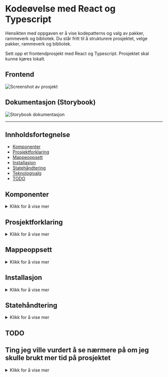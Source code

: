 # Kodeøvelse med React og Typescript

Hensikten med oppgaven er å vise kodepatterns og valg av pakker, rammeverk og bibliotek.
Du står fritt til å strukturere prosjektet, velge pakker, rammeverk og bibliotek.

Sett opp et frontendprosjekt med React og Typescript. Prosjektet skal kunne kjøres lokalt.

## Frontend

 <img src="https://user-images.githubusercontent.com/45217974/210191737-6070a1fe-020f-4970-b8a2-a3cefff2686f.png" alt="Screenshot av prosjekt" />

## Dokumentasjon (Storybook)

 <img src="https://user-images.githubusercontent.com/45217974/210192555-6547b16d-d694-40d0-a761-5461dddf8212.png" alt="Storybook dokumentasjon" />

---

## Innholdsfortegnelse

- [Komponenter](#Komponenter)
- [Prosjektforklaring](#Prosjektforklaring)
- [Mappeoppsett](#Mappeoppsett)
- [Installasjon](#Installasjon)
- [Statehåndtering](#Statehåndtering)
- [Teknologivalg](#Teknologivalg)
- [TODO](#TODO)

## Komponenter

<details>
    <summary>Klikk for å vise mer</summary>

- Input
- Select
- Radio
- Primærknapp
- Sekundærknapp
- Komponenter skal styles med fritt valg av løsning.
- Komponenter skal kunne gjenbrukes.
- En innsendelse og avbryt knapp (primær og sekundærknapp).
- Skjema må lagre data, men trenger ikke persistere eller sende data noe sted.
- Implementere eller fortelle hvordan du ville løst kommunikasjonen med et API.
- Hvordan ville du håndtert state?

</details>

## Prosjektforklaring

<details>
    <summary>Klikk for å vise mer</summary>

- Monorepo med Turborepo satt opp med pnpm.
- Deployment er mulig via Docker (Dockerfile).
- Frontend med Next.js (React) 13 med bruk av Typescript template.
- Testing med Cypress og Cypress Axe for testing av a11y/WCAG.
- Testing med Jest og React Testing Library.
- Dokumentasjon av komponenter med Storybook og JSDoc.
- Styling med Tailwind.css.
- Formhåndtering med React hook og Zod for validering.
- Kommunikasjonen med et API med useSWR og fetch.
- Statehåndtering med useState.
- Reset for form elementer med @tailwindcss/forms.
- Oppdatering av pakker i package.json med Renovate.

</details>

## Mappeoppsett

<details>
    <summary>Klikk for å vise mer</summary>

- `storybook`: en [Storybook](https://storybook.js.org/) applikasjon
- `web`: en [Next.js](https://nextjs.org/) applikasjon
- `ui`: et React komponent bibliotek delt av både `web` og `storybook`
- `eslint-config-custom`: `eslint` konfigurasjoner (inkluderer `eslint-config-next` and `eslint-config-prettier`)
- `tsconfig`: `tsconfig.json`brukt i monorepo

</details>

## Installasjon

<details>
    <summary>Klikk for å vise mer</summary>

Du trenger å installere [pnpm](https://pnpm.io) som pakkehåndterer.

Sørg også for å ha [Node](https://nodejs.org/en/) versjon 16 (eller nyere) installert.

Git clone eller [last ned Git repository](https://github.com/w3bdesign/carasent-react-typescript/archive/refs/heads/main.zip).

Kjør så:

```bash
cd carasent-react-typescript
pnpm i
```

Du trenger å sette opp `/apps/web/.env` ved å rename `.env.example` til `.env` og legge til følgende:

```bash
NEXT_PUBLIC_API_URL="https://rickandmortyapi.com/api"
```

(Det er dårlig praksis å commite .env til Git, og den er lagt til i .gitignore, derfor må dette settes opp manuelt)

Etterfulgt av:

```bash
pnpm run dev
```

Åpne <http://localhost:3000> i nettleseren.

Storybook starter automatisk.

Vil du kjøre Cypress (for E2E tester), kjør:

```bash
cd apps/web
pnpm run cypress:open
# for headless testing
pnpm run cypress:headless
```

Vil du kjøre Jest (for unit-testing), kjør:

```bash
cd packages/ui
pnpm test
```

Ønsker du å bygge et Docker image, sørg for å ha satt opp [Docker desktop](https://www.docker.com/products/docker-desktop/) og kjør kommandoen:

```bash
docker build -t carasent .

```

Nå kan du starte Docker kontaineren.

Gå inn i `Optional settings` og velg 3333 som port.

Trykk `Run`.

Nå kan du åpne <http://localhost:3333> i nettleseren.

</details>

## Statehåndtering

<details>
    <summary>Klikk for å vise mer</summary>

- Statehåndtering er akkurat nå implementert via useState i index.tsx
- Hvis man planlegger å utvide prosjektet med mange komponenter og i mye større skala ville jeg vurdert andre løsninger
- Trenger man state i bare noen komponenter er React Context et godt alternativ
- Trenger man state i mange komponenter er Redux med Redux Toolkit et bedre alternativ

## Teknologivalg

## Turborepo

- Forenkler utvikling med monorepo
- Veldig rask (har blant annet støtte for gratis remote caching med Vercel, så man sparer tid ved bygging)
- Støtter alle pakkehåndteringsprogrammer (npm, yarn og pnpm)
- Les mer om [Turbo](https://turbo.build) og [Turbo dokumentasjon](https://turbo.build/repo/docs)

## useSwr

- Caching av data fra API
- Fungerer bra med Next.js
- Forenkler datahåndtering
- Paginering ut av boksen
- Fungerer best med data som endres ofte
- Støtte for Typescript
- Slipper å bruke useEffect for datahåndtering

## Next.js

- Erfaring med React er nevnt i stillingsannonsen
- Populært rammeverk for utvikling med React
- Basert på React
- Støtte for SSR (Server side rendering), SSG (Static site generation), ISR (Incremental Static Regeneration) med mer ut av boksen
- Kan utvides med støtte for serverless via /api (API routes)
- Bra for SEO
- Bra community støtte
- Støtte for Typescript

## React hook form

- Erfaring med React hook form er nevnt i stillingsannonsen
- Forenkler håndtering av kontaktskjema
- Lett å integrere med andre biblioteker (som feks Yup, Zod eller Material UI)
- Optimalisert for ytelse
- Mindre kode å vedlikeholde
- Lav læringskurve
- Støtte for Typescript

## Storybook

- En naturlig del av utvikling av designsystemer
- Dokumentasjon av komponenter
- Gjør onboarding av utviklere enklere fordi man ser hvilke komponenter man har og hvordan de fungerer
- Gjør gjenbruk og testing av komponenter enklere
- Designere og andre ikke-tekniske brukere kan se komponentene og hvordan de fungerer
- Kan enkelt integreres med visuell testing og andre verktøy (feks Chromatic)

## Tailwind

- Erfaring med Tailwind er nevnt i stillingsannonsen
- Mindre CSS å skrive
- CSS klasser er lokalisert til komponenten som bruker den (scoped) og påvirker ikke andre elementer
- Lett å gjenbruke klasser og design
- Designsystemet til Tailwind er godt gjennomtenkt
- Sparer tid på design

## Cypress

- Visuell testing (E2E) av komponenter og sider
- Man kan forsikre seg om at endringer man gjør i designet eller koden ikke ødelegger noe
- Lett å skrive tester
- Man kan bruke nettleseren for å debugge tester og få hjelp til å skrive tester
- Lett å automatisk teste tilgjengelighet med cypress-axe

## Renovate

- Automatisk oppdatering av npm pakker
- Hindrer lettere sårbarheter og sikkerhetsproblemer
- Kan settes opp og konfigureres etter ønske

## Zod

- Enkel validering av både kontaktskjema (React hook form) og API data
- Lett å integrere med React hook form
- Populært bibliotek

## Cypress axe (Axe core)

- Tester WCAG (tilgjengelighet) av sider og komponenter
- Tilgjengelighet er lovpålagt på alle norske nettsider

## Jest med React testing library

- Industristandard for unit testing av komponenter i React
- Kan utvides med feks coverage report (--coverage) så man oppnår ønsket testdekning

</details>

## TODO

## Ting jeg ville vurdert å se nærmere på om jeg skulle brukt mer tid på prosjektet

<details>
    <summary>Klikk for å vise mer</summary>

- Storybook story for alle komponenter (ikke bare Button)
- Forbedre Typescript definisjoner, særlig i useGetSingleCharacter
- Se mer på forhåndsinnlasting av data feks med getStaticProps eller getServerSideProps
- Se på validering av API data med Zod som allerede brukes til skjemaet
- Forbedre feilmeldinger vist i skjemaet
- Se på deploy med Dockerfile
- Implementert statehåndtering med en custom Context hook med Typescript for bruk i resten av prosjektet

</details>
